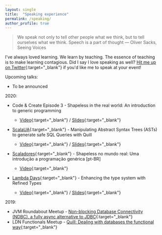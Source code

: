 ```yaml
---
layout: single
title:  "Speaking experience"
permalink: /speaking/
author_profile: true
---
```


> We speak not only to tell other people what we think, but to tell ourselves what we think. Speech is a part of thought ― Oliver Sacks, Seeing Voices

I've always loved learning. We learn by teaching. The essence of teaching is to make learning contagious. Did I say I love speaking as well? [Hit me up on Twitter](https://twitter.com/vonjuliano){:target="_blank"} if you'd like me to speak at your event!

Upcoming talks:

- To be announced

2020:

- Code & Create Episode 3 - Shapeless in the real world: An introduction to generic programming
  - [Video](https://youtu.be/iz-kh6BA4Ds){:target="_blank"} / [Slides](https://speakerdeck.com/julianoalves/shapeless-in-the-real-world-an-introduction-to-generic-programming){:target="_blank"}

- [ScalaUA](https://www.scalaua.com/){:target="_blank"} - Manipulating Abstract Syntax Trees (ASTs) to generate safe SQL Queries with Quill
  - [Video](https://www.youtube.com/watch?v=aY8DrjE9lIY){:target="_blank"} / [Slides](https://speakerdeck.com/julianoalves/manipulating-abstract-syntax-trees-asts-to-generate-safe-sql-queries-with-quill){:target="_blank"}

- [Scaladores](https://www.youtube.com/channel/UCkm4KlPRDtD8zg3qMHkdSrQ){:target="_blank"} - Shapeless no mundo real: Uma introdução a programação genérica [pt-BR]
  - [Video](https://www.youtube.com/watch?v=j6r298YO4kA){:target="_blank"}

- [Lambda Days](https://www.lambdadays.org/lambdadays2020/){:target="_blank"} - Enhancing the type system with Refined Types
  - [Video](https://www.youtube.com/watch?v=Fx8WXcAZWuk&list=PLvL2NEhYV4ZsV9Bw0wp1P46SOdtk4pFW6&index=28&t=0s){:target="_blank"} / [Slides](https://speakerdeck.com/julianoalves/enhancing-the-type-system-with-refined-types){:target="_blank"}

2019:

- JVM Roundabout Meetup - [Non-blocking Database Connectivity (NDBC), a fully async alternative to JDBC](https://youtu.be/4mDX5rJI208){:target="_blank"}
- LDN Functionals Meetup - [Quill: Dealing with databases the functional way](https://youtu.be/L31U1R_jbks?t=3600){:target="_blank"}
